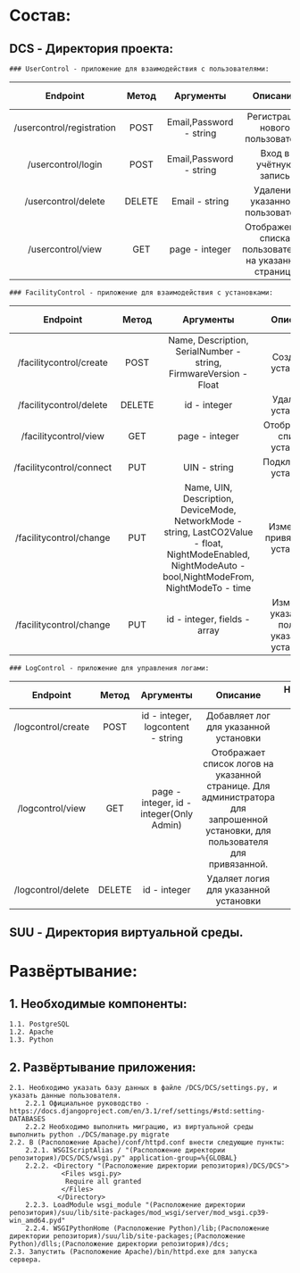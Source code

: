 # Состав:

## DCS - Директория проекта:
	### UserControl - приложение для взаимодействия с пользователями:
Endpoint|Метод|Аргументы|Описание|Необходимая роль
:---:|:---:|:---:|:---:|:---:
/usercontrol/registration|POST|Email,Password - string|Регистрация нового пользователя|NONE
/usercontrol/login|POST|Email,Password - string|Вход в учётную запись|NONE
/usercontrol/delete|DELETE|Email - string|Удаление указанного пользователя|Admin
/usercontrol/view|GET|page - integer|Отображение списка пользователей на указанной странице|Admin

	### FacilityControl - приложение для взаимодействия с установками:
Endpoint|Метод|Аргументы|Описание|Необходимая роль
:---:|:---:|:---:|:---:|:---:
/facilitycontrol/create|POST|Name, Description, SerialNumber - string, FirmwareVersion - Float|Создание установки|Admin
/facilitycontrol/delete|DELETE|id - integer|Удаление установки|Admin
/facilitycontrol/view|GET|page - integer|Отображение списка установок|Admin
/facilitycontrol/connect|PUT|UIN - string|Подключение установки|ALL
/facilitycontrol/change|PUT|Name, UIN, Description, DeviceMode, NetworkMode - string, LastCO2Value - float, NightModeEnabled, NightModeAuto - bool,NightModeFrom, NightModeTo - time|Изменение привязанной установки|User
/facilitycontrol/change|PUT|id - integer, fields - array|Изменяет указанные поля, у указанной установки|Admin
	### LogControl - приложение для управления логами:
Endpoint|Метод|Аргументы|Описание|Необходимая роль
:---:|:---:|:---:|:---:|:---:
/logcontrol/create|POST| id - integer, logcontent - string|Добавляет лог для указанной установки|User
/logcontrol/view|GET|page - integer, id - integer(Only Admin)|Отображает список логов на указанной странице. Для администратора для запрошенной установки, для пользователя для привязанной.|ALL
/logcontrol/delete|DELETE|id - integer|Удаляет логия для указанной установки|Admin
## SUU - Директория виртуальной среды.

# Развёртывание:

## 1. Необходимые компоненты:
	1.1. PostgreSQL
	1.2. Apache 
	1.3. Python
		
## 2. Развёртывание приложения:
	2.1. Необходимо указать базу данных в файле /DCS/DCS/settings.py, и указать данные пользователя.
		2.2.1 Официальное руководство - https://docs.djangoproject.com/en/3.1/ref/settings/#std:setting-DATABASES
		2.2.2 Необходимо выполнить миграцию, из виртуальной среды выполнить python ./DCS/manage.py migrate
	2.2. В (Расположение Apache)/conf/httpd.conf внести следующие пункты:
		2.2.1. WSGIScriptAlias / "(Расположение директории репозитория)/DCS/DCS/wsgi.py" application-group=%{GLOBAL}
		2.2.2. <Directory "(Расположение директории репозитория)/DCS/DCS">
    	    	 <Files wsgi.py>
      	      	  Require all granted
        		 </Files>
        		</Directory>
		2.2.3. LoadModule wsgi_module "(Расположение директории репозитория)/suu/lib/site-packages/mod_wsgi/server/mod_wsgi.cp39-win_amd64.pyd"
		2.2.4. WSGIPythonHome (Расположение Python)/lib;(Расположение директории репозитория)/suu/lib/site-packages;(Расположение Python)/dlls;(Расположение директории репозитория)/dcs;
	2.3. Запустить (Расположение Apache)/bin/httpd.exe для запуска сервера.
